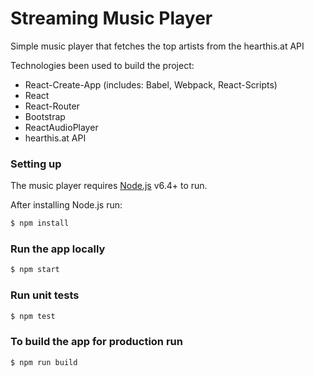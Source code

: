# Streaming Music Player

Simple music player that fetches the top artists from the hearthis.at API 

Technologies been used to build the project:

* React-Create-App (includes: Babel, Webpack, React-Scripts)
* React
* React-Router
* Bootstrap
* ReactAudioPlayer
* hearthis.at API

### Setting up

The music player requires [Node.js](https://nodejs.org/) v6.4+ to run.

After installing Node.js run:

```sh
$ npm install
```

### Run the app locally

```sh
$ npm start
```

### Run unit tests

```sh
$ npm test
```

### To build the app for production run

```sh
$ npm run build
```